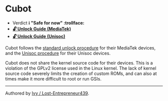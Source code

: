 # Cubot 

* Verdict **ℹ️ "Safe for now" :trollface:**
* [**🔓️ Unlock Guide (MediaTek)**](/misc/generic-unlock.md)
* [**🔓️ Unlock Guide (Unisoc)**][Unisoc Unlock]


Cubot follows the [standard unlock procedure](/misc/generic-unlock.md) for their MediaTek devices, and the [Unisoc procedure][Unisoc Unlock] for their Unisoc devices.

Cubot does not share the kernel source code for their devices. This is a violation of the GPLv2 license used in the Linux kernel. The lack of kernel source code severely limits the creation of custom ROMs, and can also at times make it more difficult to root or run GSIs.
***
Authored by [Ivy / Lost-Entrepreneur439](https://github.com/Lost-Entrepreneur439).<br/>

[Unisoc Unlock]:https://www.hovatek.com/forum/thread-32287.html
